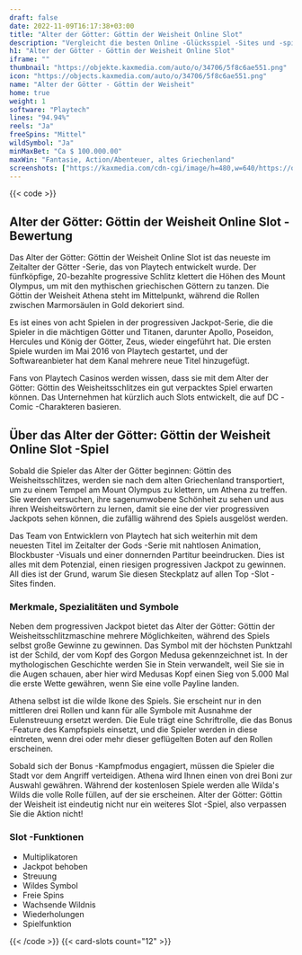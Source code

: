 ```yaml
---
draft: false
date: 2022-11-09T16:17:38+03:00
title: "Alter der Götter: Göttin der Weisheit Online Slot"
description: "Vergleicht die besten Online -Glücksspiel -Sites und -spiele Kanadas.  Unabhängige Produktbewertungen und exklusive Anmeldeangebote. Jetzt spielen!"
h1: "Alter der Götter - Göttin der Weisheit Online Slot"
iframe: ""
thumbnail: "https://objekte.kaxmedia.com/auto/o/34706/5f8c6ae551.png"
icon: "https://objects.kaxmedia.com/auto/o/34706/5f8c6ae551.png"
name: "Alter der Götter - Göttin der Weisheit"
home: true
weight: 1
software: "Playtech"
lines: "94.94%"
reels: "Ja"
freeSpins: "Mittel"
wildSymbol: "Ja"
minMaxBet: "Ca $ 100.000.00"
maxWin: "Fantasie, Action/Abenteuer, altes Griechenland"
screenshots: ["https://kaxmedia.com/cdn-cgi/image/h=480,w=640/https://objects.kaxmedia.com/auto/o/16673/43ff7b4084.webp"]
---
```


{{< code >}}<h2>Alter der Götter: Göttin der Weisheit Online Slot -Bewertung</h2><p>Das Alter der Götter: Göttin der Weisheit Online Slot ist das neueste im Zeitalter der Götter -Serie, das von Playtech entwickelt wurde. Der fünfköpfige, 20-bezahlte progressive Schlitz klettert die Höhen des Mount Olympus, um mit den mythischen griechischen Göttern zu tanzen. Die Göttin der Weisheit Athena steht im Mittelpunkt, während die Rollen zwischen Marmorsäulen in Gold dekoriert sind.</p><p>Es ist eines von acht Spielen in der progressiven Jackpot-Serie, die die Spieler in die mächtigen Götter und Titanen, darunter Apollo, Poseidon, Hercules und König der Götter, Zeus, wieder eingeführt hat. Die ersten Spiele wurden im Mai 2016 von Playtech gestartet, und der Softwareanbieter hat dem Kanal mehrere neue Titel hinzugefügt.</p><p>Fans von Playtech Casinos werden wissen, dass sie mit dem Alter der Götter: Göttin des Weisheitsschlitzes ein gut verpacktes Spiel erwarten können. Das Unternehmen hat kürzlich auch Slots entwickelt, die auf DC -Comic -Charakteren basieren.</p><h2>Über das Alter der Götter: Göttin der Weisheit Online Slot -Spiel</h2><p>Sobald die Spieler das Alter der Götter beginnen: Göttin des Weisheitsschlitzes, werden sie nach dem alten Griechenland transportiert, um zu einem Tempel am Mount Olympus zu klettern, um Athena zu treffen. Sie werden versuchen, ihre sagenumwobene Schönheit zu sehen und aus ihren Weisheitswörtern zu lernen, damit sie eine der vier progressiven Jackpots sehen können, die zufällig während des Spiels ausgelöst werden.</p><p>Das Team von Entwicklern von Playtech hat sich weiterhin mit dem neuesten Titel im Zeitalter der Gods -Serie mit nahtlosen Animation, Blockbuster -Visuals und einer donnernden Partitur beeindrucken. Dies ist alles mit dem Potenzial, einen riesigen progressiven Jackpot zu gewinnen. All dies ist der Grund, warum Sie diesen Steckplatz auf allen Top -Slot -Sites finden.</p><h3>Merkmale, Spezialitäten und Symbole</h3><p>Neben dem progressiven Jackpot bietet das Alter der Götter: Göttin der Weisheitsschlitzmaschine mehrere Möglichkeiten, während des Spiels selbst große Gewinne zu gewinnen. Das Symbol mit der höchsten Punktzahl ist der Schild, der vom Kopf des Gorgon Medusa gekennzeichnet ist. In der mythologischen Geschichte werden Sie in Stein verwandelt, weil Sie sie in die Augen schauen, aber hier wird Medusas Kopf einen Sieg von 5.000 Mal die erste Wette gewähren, wenn Sie eine volle Payline landen.</p><p>Athena selbst ist die wilde Ikone des Spiels. Sie erscheint nur in den mittleren drei Rollen und kann für alle Symbole mit Ausnahme der Eulenstreuung ersetzt werden. Die Eule trägt eine Schriftrolle, die das Bonus -Feature des Kampfspiels einsetzt, und die Spieler werden in diese eintreten, wenn drei oder mehr dieser geflügelten Boten auf den Rollen erscheinen.</p><p>Sobald sich der Bonus -Kampfmodus engagiert, müssen die Spieler die Stadt vor dem Angriff verteidigen. Athena wird Ihnen einen von drei Boni zur Auswahl gewähren. Während der kostenlosen Spiele werden alle Wilda's Wilds die volle Rolle füllen, auf der sie erscheinen. Alter der Götter: Göttin der Weisheit ist eindeutig nicht nur ein weiteres Slot -Spiel, also verpassen Sie die Aktion nicht!</p><h3>
Slot -Funktionen</h3><ul>
<li></span>
Multiplikatoren</li>
<li></span>
Jackpot behoben</li>
<li></span>
Streuung</li>
<li></span>
Wildes Symbol</li>
<li></span>
Freie Spins</li>
<li></span>
Wachsende Wildnis</li>
<li></span>
Wiederholungen</li>
<li></span>
Spielfunktion</li></ul>{{< /code >}}
 {{< card-slots count="12" >}}